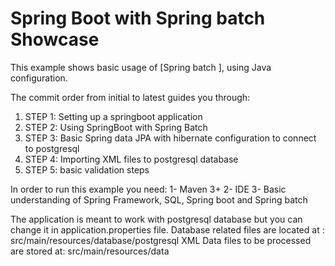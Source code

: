 Spring Boot with Spring batch Showcase
=========================

This example shows basic usage of [Spring batch ], using Java configuration.

The commit order from initial to latest guides you through:

1. STEP 1: Setting up a springboot application
2. STEP 2: Using SpringBoot with Spring Batch
3. STEP 3: Basic Spring data JPA with hibernate configuration to connect to postgresql
4. STEP 4: Importing XML files to postgresql database
5. STEP 5: basic validation steps

In order to run this example you need:
1- Maven 3+
2- IDE
3- Basic understanding of Spring Framework, SQL, Spring boot and Spring batch

The application is meant to work with postgresql database but you can change it in application.properties file.
Database related files are located at 		: src/main/resources/database/postgresql
XML Data files to be processed are stored at: src/main/resources/data 
